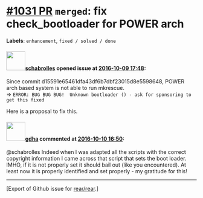 [\#1031 PR](https://github.com/rear/rear/pull/1031) `merged`: fix check\_bootloader for POWER arch
==================================================================================================

**Labels**: `enhancement`, `fixed / solved / done`

#### <img src="https://avatars.githubusercontent.com/u/19491077?u=0021b16ab426902cbe676f6831f41607bbe4d441&v=4" width="50">[schabrolles](https://github.com/schabrolles) opened issue at [2016-10-09 17:48](https://github.com/rear/rear/pull/1031):

Since commit d15591e65461dfa43df6b7dbf23015d8e5598648, POWER arch based
system is not able to run mkrescue.  
=&gt;
`ERROR: BUG BUG BUG!  Unknown bootloader () - ask for sponsoring to get this fixed`

Here is a proposal to fix this.

#### <img src="https://avatars.githubusercontent.com/u/888633?u=cdaeb31efcc0048d3619651aa18dd4b76e636b21&v=4" width="50">[gdha](https://github.com/gdha) commented at [2016-10-10 16:50](https://github.com/rear/rear/pull/1031#issuecomment-252677033):

@schabrolles Indeed when I was adapted all the scripts with the correct
copyright information I came across that script that sets the boot
loader. IMHO, if it is not properly set it should bail out (like you
encountered). At least now it is properly identified and set properly -
my gratitude for this!

------------------------------------------------------------------------

\[Export of Github issue for
[rear/rear](https://github.com/rear/rear).\]
